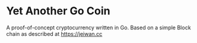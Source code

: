 # Yet Another Go Coin
A proof-of-concept cryptocurrency written in Go. Based on a simple Block chain as described at https://jeiwan.cc
